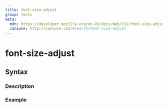 ```yaml
---
title: font-size-adjust
group: fonts
meta:
  mdn: https://developer.mozilla.org/en-US/docs/Web/CSS/font-size-adjust
  caniuse: http://caniuse.com/#search=font-size-adjust
---
```


# font-size-adjust
<!--- Introduction for font-size-adjust, keep it brief and set the overall context -->

## Syntax
<!--- Introduce the various syntax for font-size-adjust -->

### Description
<!--- For each major section of syntax, provide a description explaining its usage further -->

### Example
<!--- Provide code examples for the syntax block you're currently describing -->